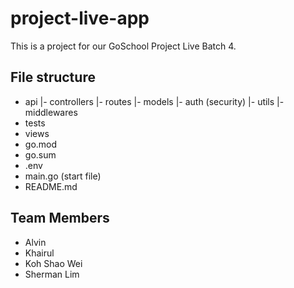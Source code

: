 # project-live-app

This is a project for our GoSchool Project Live Batch 4.

## File structure

- api
  |- controllers
  |- routes
  |- models
  |- auth (security)
  |- utils
  |- middlewares
- tests
- views
- go.mod
- go.sum
- .env
- main.go (start file)
- README.md

## Team Members

- Alvin
- Khairul
- Koh Shao Wei
- Sherman Lim

